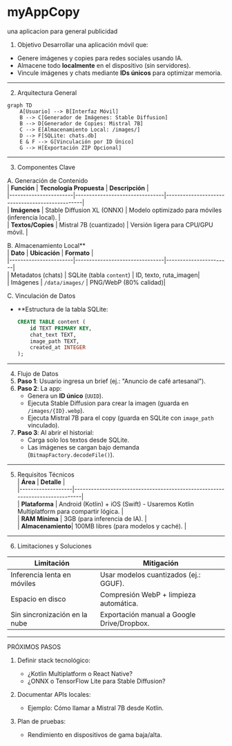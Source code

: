 # myAppCopy
una aplicacion para general publicidad



1. Objetivo 
Desarrollar una aplicación móvil que:  
- Genere imágenes y copies para redes sociales usando IA.  
- Almacene todo **localmente** en el dispositivo (sin servidores).  
- Vincule imágenes y chats mediante **IDs únicos** para optimizar memoria.  

---

2. Arquitectura General
   
```mermaid
graph TD
    A[Usuario] --> B[Interfaz Móvil]
    B --> C[Generador de Imágenes: Stable Diffusion]
    B --> D[Generador de Copies: Mistral 7B]
    C --> E[Almacenamiento Local: /images/]
    D --> F[SQLite: chats.db]
    E & F --> G[Vinculación por ID Único]
    G --> H[Exportación ZIP Opcional]
```

---

3. Componentes Clave
   
A. Generación de Contenido  
| **Función**           | **Tecnología Propuesta**       | **Descripción**                                  |  
|-----------------------|--------------------------------|------------------------------------------------|  
| **Imágenes**          | Stable Diffusion XL (ONNX)     | Modelo optimizado para móviles (inferencia local). |  
| **Textos/Copies**     | Mistral 7B (cuantizado)        | Versión ligera para CPU/GPU móvil.              |  

B. Almacenamiento Local**  
| **Dato**              | **Ubicación**                  | **Formato**           |  
|-----------------------|--------------------------------|-----------------------|  
| Metadatos (chats)     | SQLite (tabla `content`)       | ID, texto, ruta_imagen|  
| Imágenes              | `/data/images/`                | PNG/WebP (80% calidad)|  

C. Vinculación de Datos
- **Estructura de la tabla SQLite:  
  ```sql
  CREATE TABLE content (
      id TEXT PRIMARY KEY,
      chat_text TEXT,
      image_path TEXT,
      created_at INTEGER
  );
  ```

---

4. Flujo de Datos 
1. **Paso 1**: Usuario ingresa un brief (ej.: "Anuncio de café artesanal").  
2. **Paso 2**: La app:  
   - Genera un **ID único** (`UUID`).  
   - Ejecuta Stable Diffusion para crear la imagen (guarda en `/images/{ID}.webp`).  
   - Ejecuta Mistral 7B para el copy (guarda en SQLite con `image_path` vinculado).  
3. **Paso 3**: Al abrir el historial:  
   - Carga solo los textos desde SQLite.  
   - Las imágenes se cargan bajo demanda (`BitmapFactory.decodeFile()`).  

---

5. Requisitos Técnicos  
| **Área**          | **Detalle**                                                                 |  
|-------------------|-----------------------------------------------------------------------------|  
| **Plataforma**    | Android (Kotlin) + iOS (Swift) - Usaremos Kotlin Multiplatform para compartir lógica. |  
| **RAM Mínima**    | 3GB (para inferencia de IA).                                                |  
| **Almacenamiento**| 100MB libres (para modelos y caché).                                        |  

---


6. Limitaciones y Soluciones
     
| **Limitación**               | **Mitigación**                              |  
|------------------------------|--------------------------------------------|  
| Inferencia lenta en móviles  | Usar modelos cuantizados (ej.: GGUF).      |  
| Espacio en disco             | Compresión WebP + limpieza automática.     |  
| Sin sincronización en la nube| Exportación manual a Google Drive/Dropbox. |  

---

PRÓXIMOS PASOS 
1. Definir stack tecnológico:  
   - ¿Kotlin Multiplatform o React Native?  
   - ¿ONNX o TensorFlow Lite para Stable Diffusion?
     
2. Documentar APIs locales:  
   - Ejemplo: Cómo llamar a Mistral 7B desde Kotlin.
     
3. Plan de pruebas:  
   - Rendimiento en dispositivos de gama baja/alta.  


